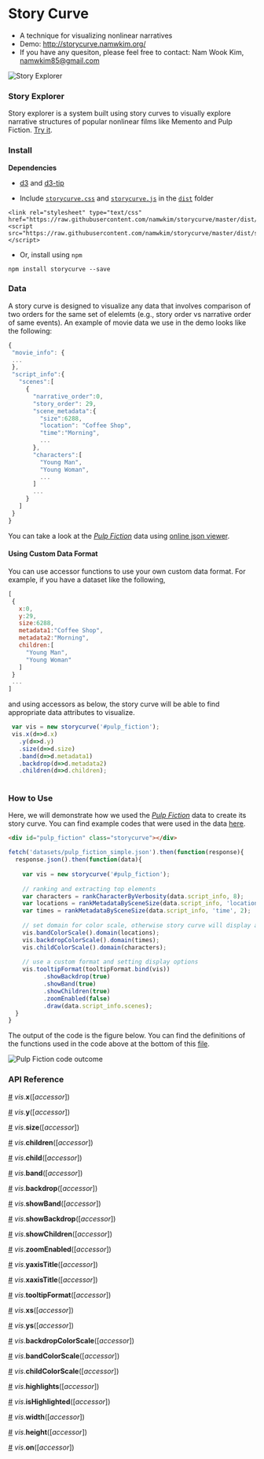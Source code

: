 # Story Curve
- A technique for visualizing nonlinear narratives
- Demo: http://storycurve.namwkim.org/
- If you have any quesiton, please feel free to contact: Nam Wook Kim, namwkim85@gmail.com

![Story Explorer](http://storycurve.namwkim.org/img/storycurve_examples.png)


### Story Explorer
Story explorer is a system built using story curves to visually explore narrative structures of popular nonlinear films like Memento and Pulp Fiction. [Try it](storyexplorer.namwkim.org).
  
### Install
**Dependencies**
- [d3](https://d3js.org/) and [d3-tip](https://github.com/Caged/d3-tip)

- Include [`storycurve.css`](https://github.com/namwkim/storycurve/blob/master/dist/storycurve.css) and [`storycurve.js`](https://github.com/namwkim/storycurve/blob/master/dist/storycurve.js) in the [`dist`](https://github.com/namwkim/storycurve/tree/master/dist) folder

```
<link rel="stylesheet" type="text/css" href="https://raw.githubusercontent.com/namwkim/storycurve/master/dist/storycurve.css">
<script src="https://raw.githubusercontent.com/namwkim/storycurve/master/dist/storycurve.js"></script>
```

- Or, install using `npm`
```
npm install storycurve --save
```
### Data
 A story curve is designed to visualize any data that involves comparison of two orders for the same set of elelemts (e.g., story order vs narrative order of same events). An example of movie data we use in the demo looks like the following:
 
 ```javascript
 {
  "movie_info": {
  ...
  },
  "script_info":{
    "scenes":[
      {
        "narrative_order":0,
        "story_order": 29,
        "scene_metadata":{
          "size":6288,
          "location": "Coffee Shop",
          "time":"Morning",
          ...
        },
        "characters":[
          "Young Man",
          "Young Woman",
          ...
        ]
        ...
      }
    ]
  }
 }
 ```
 You can take a look at the [_Pulp Fiction_](http://storycurve.namwkim.org/datasets/pulp_fiction.json) data using [online json viewer](http://jsoneditoronline.org/).
 
 #### Using Custom Data Format
 You can use accessor functions to use your own custom data format. For example, if you have a dataset like the following,
 ```javascript
 [
  {
    x:0,
    y:29,
    size:6288,
    metadata1:"Coffee Shop",
    metadata2:"Morning",
    children:[
      "Young Man",
      "Young Woman"
    ]
  }
  ... 
 ]
 ```
 and using accessors as below, the story curve will be able to find appropriate data attributes to visualize.
 ```javascript
  var vis = new storycurve('#pulp_fiction');
  vis.x(d=>d.x)
    .y(d=>d.y)
    .size(d=>d.size)
    .band(d=>d.metadata1)
    .backdrop(d=>d.metadata2)
    .children(d=>d.children);
    
 ```

### How to Use
Here, we will demonstrate how we used the [_Pulp Fiction_](http://storycurve.namwkim.org/datasets/pulp_fiction.json) data to create its story curve. You can find example codes that were used in the data [here](https://github.com/namwkim/storycurve/blob/gh-pages/js/draw_storycurves.js).

```html
<div id="pulp_fiction" class="storycurve"></div>
```

```javascript
fetch('datasets/pulp_fiction_simple.json').then(function(response){
  response.json().then(function(data){
  
    var vis = new storycurve('#pulp_fiction');
    
    // ranking and extracting top elements
    var characters = rankCharacterByVerbosity(data.script_info, 8);
    var locations = rankMetadataBySceneSize(data.script_info, 'location', 4);
    var times = rankMetadataBySceneSize(data.script_info, 'time', 2);
    
    // set domain for color scale, otherwise story curve will display all not just top ones.
    vis.bandColorScale().domain(locations);
    vis.backdropColorScale().domain(times);
    vis.childColorScale().domain(characters);
      
    // use a custom format and setting display options
    vis.tooltipFormat(tooltipFormat.bind(vis))
          .showBackdrop(true)
          .showBand(true)
          .showChildren(true)
          .zoomEnabled(false)
          .draw(data.script_info.scenes);
  }
}
```
The output of the code is the figure below. You can find the definitions of the functions used in the code above at the bottom of this [file](https://github.com/namwkim/storycurve/blob/gh-pages/js/draw_storycurves.js).


![Pulp Fiction code outcome](http://storycurve.namwkim.org/img/pulp_fiction.png)

### API Reference

<a name="x" href="#x">#</a> _vis_.**x**([_accessor_])

<a name="y" href="#y">#</a> _vis_.**y**([_accessor_])

<a name="size" href="#size">#</a> _vis_.**size**([_accessor_])

<a name="children" href="#children">#</a> _vis_.**children**([_accessor_])

<a name="child" href="#child">#</a> _vis_.**child**([_accessor_])

<a name="band" href="#band">#</a> _vis_.**band**([_accessor_])

<a name="backdrop" href="#backdrop">#</a> _vis_.**backdrop**([_accessor_])

<a name="showBand" href="#showBand">#</a> _vis_.**showBand**([_accessor_])

<a name="showBackdrop" href="#showBackdrop">#</a> _vis_.**showBackdrop**([_accessor_])

<a name="showChildren" href="#showChildren">#</a> _vis_.**showChildren**([_accessor_])

<a name="zoomEnabled" href="#zoomEnabled">#</a> _vis_.**zoomEnabled**([_accessor_])

<a name="yaxisTitle" href="#yaxisTitle">#</a> _vis_.**yaxisTitle**([_accessor_])

<a name="xaxisTitle" href="#xaxisTitle">#</a> _vis_.**xaxisTitle**([_accessor_])

<a name="tooltipFormat" href="#tooltipFormat">#</a> _vis_.**tooltipFormat**([_accessor_])

<a name="xs" href="#xs">#</a> _vis_.**xs**([_accessor_])

<a name="ys" href="#ys">#</a> _vis_.**ys**([_accessor_])

<a name="backdropColorScale" href="#backdropColorScale">#</a> _vis_.**backdropColorScale**([_accessor_])

<a name="bandColorScale" href="#bandColorScale">#</a> _vis_.**bandColorScale**([_accessor_])

<a name="childColorScale" href="#childColorScale">#</a> _vis_.**childColorScale**([_accessor_])

<a name="highlights" href="#highlights">#</a> _vis_.**highlights**([_accessor_])

<a name="isHighlighted" href="#isHighlighted">#</a> _vis_.**isHighlighted**([_accessor_])

<a name="width" href="#width">#</a> _vis_.**width**([_accessor_])

<a name="height" href="#height">#</a> _vis_.**height**([_accessor_])

<a name="on" href="#on">#</a> _vis_.**on**([_accessor_])
